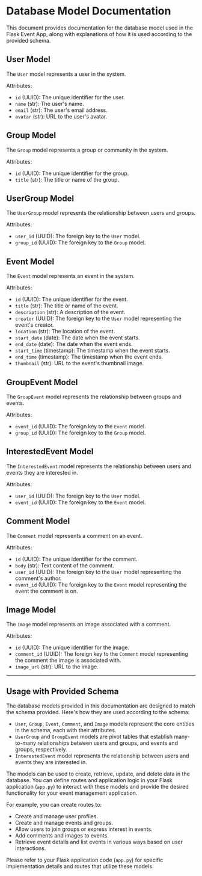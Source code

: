 # Database Model Documentation

This document provides documentation for the database model used in the Flask Event App, along with explanations of how it is used according to the provided schema.

## User Model

The `User` model represents a user in the system.

Attributes:
- `id` (UUID): The unique identifier for the user.
- `name` (str): The user's name.
- `email` (str): The user's email address.
- `avatar` (str): URL to the user's avatar.

## Group Model

The `Group` model represents a group or community in the system.

Attributes:
- `id` (UUID): The unique identifier for the group.
- `title` (str): The title or name of the group.

## UserGroup Model

The `UserGroup` model represents the relationship between users and groups.

Attributes:
- `user_id` (UUID): The foreign key to the `User` model.
- `group_id` (UUID): The foreign key to the `Group` model.

## Event Model

The `Event` model represents an event in the system.

Attributes:
- `id` (UUID): The unique identifier for the event.
- `title` (str): The title or name of the event.
- `description` (str): A description of the event.
- `creator` (UUID): The foreign key to the `User` model representing the event's creator.
- `location` (str): The location of the event.
- `start_date` (date): The date when the event starts.
- `end_date` (date): The date when the event ends.
- `start_time` (timestamp): The timestamp when the event starts.
- `end_time` (timestamp): The timestamp when the event ends.
- `thumbnail` (str): URL to the event's thumbnail image.

## GroupEvent Model

The `GroupEvent` model represents the relationship between groups and events.

Attributes:
- `event_id` (UUID): The foreign key to the `Event` model.
- `group_id` (UUID): The foreign key to the `Group` model.

## InterestedEvent Model

The `InterestedEvent` model represents the relationship between users and events they are interested in.

Attributes:
- `user_id` (UUID): The foreign key to the `User` model.
- `event_id` (UUID): The foreign key to the `Event` model.

## Comment Model

The `Comment` model represents a comment on an event.

Attributes:
- `id` (UUID): The unique identifier for the comment.
- `body` (str): Text content of the comment.
- `user_id` (UUID): The foreign key to the `User` model representing the comment's author.
- `event_id` (UUID): The foreign key to the `Event` model representing the event the comment is on.

## Image Model

The `Image` model represents an image associated with a comment.

Attributes:
- `id` (UUID): The unique identifier for the image.
- `comment_id` (UUID): The foreign key to the `Comment` model representing the comment the image is associated with.
- `image_url` (str): URL to the image.

---

## Usage with Provided Schema

The database models provided in this documentation are designed to match the schema provided. Here's how they are used according to the schema:

- `User`, `Group`, `Event`, `Comment`, and `Image` models represent the core entities in the schema, each with their attributes.
- `UserGroup` and `GroupEvent` models are pivot tables that establish many-to-many relationships between users and groups, and events and groups, respectively.
- `InterestedEvent` model represents the relationship between users and events they are interested in.

The models can be used to create, retrieve, update, and delete data in the database. You can define routes and application logic in your Flask application (`app.py`) to interact with these models and provide the desired functionality for your event management application.

For example, you can create routes to:
- Create and manage user profiles.
- Create and manage events and groups.
- Allow users to join groups or express interest in events.
- Add comments and images to events.
- Retrieve event details and list events in various ways based on user interactions.

Please refer to your Flask application code (`app.py`) for specific implementation details and routes that utilize these models.
